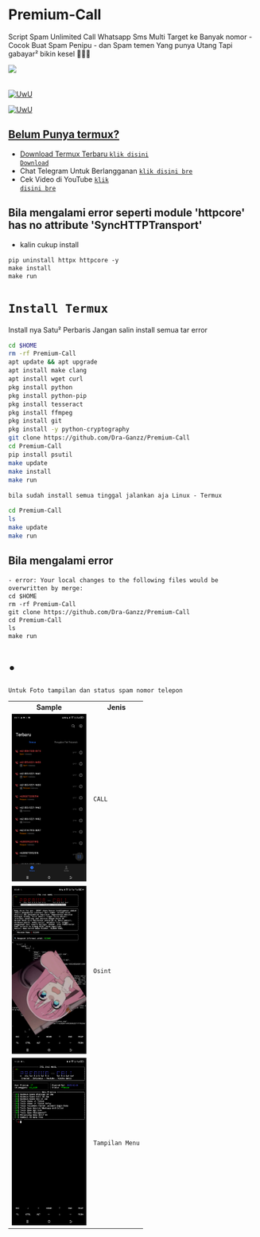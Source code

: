 # Premium-Call
Script Spam Unlimited Call Whatsapp Sms Multi Target ke Banyak nomor - Cocok Buat Spam Penipu - dan Spam temen Yang punya Utang Tapi gabayar² bikin kesel 😮‍💨🤭

  <img src="https://img.shields.io/github/stars/Dra-Ganzz/Premium-Call?logo=github&style=for-the-badge">
  <br><br>

<p align="center">

  <a href="https://github.com/Dra-Ganzz"><img src="http://readme-typing-svg.herokuapp.com?color=BF00FF&center=true&vCenter=true&multiline=false&lines=Kasih+Star+Dong+^_^" alt="UwU">

 <p align="center">

   <a href="https://github.com/Dra-Ganzz"><img src="http://readme-typing-svg.herokuapp.com?color=FFD700&center=true&vCenter=true&multiline=false&lines=Duar+Follow+github+Vindra+Ganzz+Dong+^_^" alt="UwU">


## Belum Punya termux?
- Download Termux Terbaru <code><a href="https://f-droid.org/repo/com.termux_1021.apk">klik disini Download</a></code>
- Chat Telegram Untuk Berlangganan <code><a href="https://t.me/vindraganzz">klik disini bre</a></code>
- Cek Video di YouTube <code><a href="https://youtu.be/iBr8EBQP6kk?si=lANVMPSu1m7cANPO">klik disini bre</a></code>
## Bila mengalami error seperti module 'httpcore' has no attribute 'SyncHTTPTransport'
- kalin cukup install
```
pip uninstall httpx httpcore -y
make install
make run
```
# `Install Termux`
Install nya Satu² Perbaris Jangan salin install semua tar error
```bash
cd $HOME
rm -rf Premium-Call
apt update && apt upgrade
apt install make clang
apt install wget curl
pkg install python
pkg install python-pip
pkg install tesseract
pkg install ffmpeg
pkg install git
pkg install -y python-cryptography
git clone https://github.com/Dra-Ganzz/Premium-Call
cd Premium-Call
pip install psutil
make update
make install
make run
```

`bila sudah install semua tinggal jalankan aja Linux - Termux`
```bash
cd Premium-Call
ls
make update
make run
```
</details>

## Bila mengalami error
```
- error: Your local changes to the following files would be overwritten by merge:
cd $HOME
rm -rf Premium-Call
git clone https://github.com/Dra-Ganzz/Premium-Call
cd Premium-Call
ls
make run
```

# `•`
`Untuk Foto tampilan dan status spam nomor telepon`
<div align="center">
<table>
  <tr>
    <th>Sample</th>
    <th>Jenis</th>
  </tr>
  <tr>
    <td><img src="https://github.com/Dra-Ganzz/SERVERS/blob/main/Premium-Call/Otp_prem.png" alt="Gambar 1" width="150"></td>
    <td><code>CALL</code></td>
  </tr>
  <tr>
    <td><img src="https://github.com/Dra-Ganzz/SERVERS/blob/main/Premium-Call/IMG-20250404-WA0013.jpg" alt="Gambar 2" width="150"></td>
</td>
    <td><code>Osint</code></td>
  </tr>
  <tr>
    <td><img src="https://github.com/Dra-Ganzz/SERVERS/blob/main/Premium-Call/menu_prem.png" alt="Gambar 2" width="150"></td>
    <td><code>Tampilan Menu</code></td>
  </tr>
</table></div>
